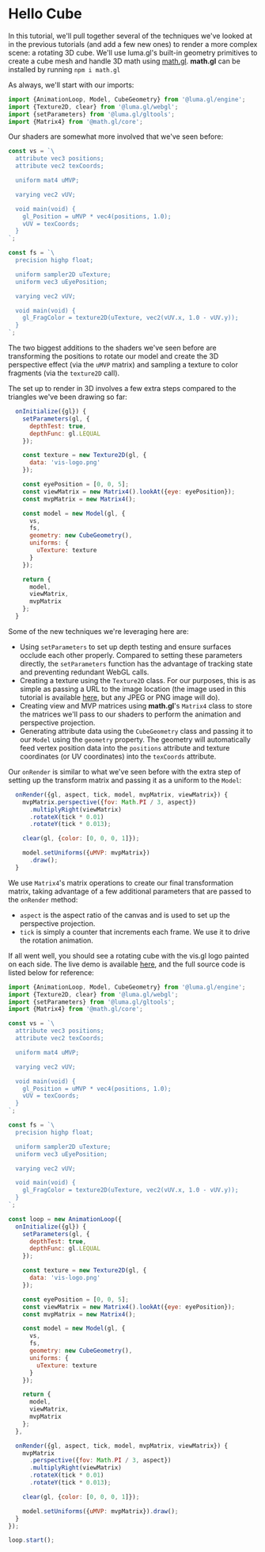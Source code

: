 # Hello Cube

In this tutorial, we'll pull together several of the techniques we've looked at in the previous tutorials (and add a few new ones) to render a more complex scene: a rotating 3D cube. We'll use luma.gl's built-in geometry primitives to create a cube mesh and handle 3D math using [math.gl](https://math.gl/). **math.gl** can be installed by running `npm i math.gl`

As always, we'll start with our imports:

```js
import {AnimationLoop, Model, CubeGeometry} from '@luma.gl/engine';
import {Texture2D, clear} from '@luma.gl/webgl';
import {setParameters} from '@luma.gl/gltools';
import {Matrix4} from '@math.gl/core';
```

Our shaders are somewhat more involved that we've seen before:

```js
const vs = `\
  attribute vec3 positions;
  attribute vec2 texCoords;

  uniform mat4 uMVP;

  varying vec2 vUV;

  void main(void) {
    gl_Position = uMVP * vec4(positions, 1.0);
    vUV = texCoords;
  }
`;

const fs = `\
  precision highp float;

  uniform sampler2D uTexture;
  uniform vec3 uEyePosition;

  varying vec2 vUV;

  void main(void) {
    gl_FragColor = texture2D(uTexture, vec2(vUV.x, 1.0 - vUV.y));
  }
`;
```

The two biggest additions to the shaders we've seen before are transforming the positions to rotate our model and create the 3D perspective effect (via the `uMVP` matrix) and sampling a texture to color fragments (via the `texture2D` call).

The set up to render in 3D involves a few extra steps compared to the triangles we've been drawing so far:

```js
  onInitialize({gl}) {
    setParameters(gl, {
      depthTest: true,
      depthFunc: gl.LEQUAL
    });

    const texture = new Texture2D(gl, {
      data: 'vis-logo.png'
    });

    const eyePosition = [0, 0, 5];
    const viewMatrix = new Matrix4().lookAt({eye: eyePosition});
    const mvpMatrix = new Matrix4();

    const model = new Model(gl, {
      vs,
      fs,
      geometry: new CubeGeometry(),
      uniforms: {
        uTexture: texture
      }
    });

    return {
      model,
      viewMatrix,
      mvpMatrix
    };
  }
```

Some of the new techniques we're leveraging here are:

- Using `setParameters` to set up depth testing and ensure surfaces occlude each other properly. Compared to setting these parameters directly, the `setParameters` function has the advantage of tracking state and preventing redundant WebGL calls.
- Creating a texture using the `Texture2D` class. For our purposes, this is as simple as passing a URL to the image location (the image used in this tutorial is available [here](https://github.com/visgl/luma.gl/tree/master/examples/api/cubemap/vis-logo.png), but any JPEG or PNG image will do).
- Creating view and MVP matrices using **math.gl**'s `Matrix4` class to store the matrices we'll pass to our shaders to perform the animation and perspective projection.
- Generating attribute data using the `CubeGeometry` class and passing it to our `Model` using the `geometry` property. The geometry will automatically feed vertex position data into the `positions` attribute and texture coordinates (or UV coordinates) into the `texCoords` attribute.

Our `onRender` is similar to what we've seen before with the extra step of setting up the transform matrix and passing it as a uniform to the `Model`:

```js
  onRender({gl, aspect, tick, model, mvpMatrix, viewMatrix}) {
    mvpMatrix.perspective({fov: Math.PI / 3, aspect})
      .multiplyRight(viewMatrix)
      .rotateX(tick * 0.01)
      .rotateY(tick * 0.013);

    clear(gl, {color: [0, 0, 0, 1]});

    model.setUniforms({uMVP: mvpMatrix})
      .draw();
  }
```

We use `Matrix4`'s matrix operations to create our final transformation matrix, taking advantage of a few additional parameters that are passed to the `onRender` method:

- `aspect` is the aspect ratio of the canvas and is used to set up the perspective projection.
- `tick` is simply a counter that increments each frame. We use it to drive the rotation animation.

If all went well, you should see a rotating cube with the vis.gl logo painted on each side. The live demo is available [here](/examples/getting-started/hello-cube), and the full source code is listed below for reference:

```js
import {AnimationLoop, Model, CubeGeometry} from '@luma.gl/engine';
import {Texture2D, clear} from '@luma.gl/webgl';
import {setParameters} from '@luma.gl/gltools';
import {Matrix4} from '@math.gl/core';

const vs = `\
  attribute vec3 positions;
  attribute vec2 texCoords;

  uniform mat4 uMVP;

  varying vec2 vUV;

  void main(void) {
    gl_Position = uMVP * vec4(positions, 1.0);
    vUV = texCoords;
  }
`;

const fs = `\
  precision highp float;

  uniform sampler2D uTexture;
  uniform vec3 uEyePosition;

  varying vec2 vUV;

  void main(void) {
    gl_FragColor = texture2D(uTexture, vec2(vUV.x, 1.0 - vUV.y));
  }
`;

const loop = new AnimationLoop({
  onInitialize({gl}) {
    setParameters(gl, {
      depthTest: true,
      depthFunc: gl.LEQUAL
    });

    const texture = new Texture2D(gl, {
      data: 'vis-logo.png'
    });

    const eyePosition = [0, 0, 5];
    const viewMatrix = new Matrix4().lookAt({eye: eyePosition});
    const mvpMatrix = new Matrix4();

    const model = new Model(gl, {
      vs,
      fs,
      geometry: new CubeGeometry(),
      uniforms: {
        uTexture: texture
      }
    });

    return {
      model,
      viewMatrix,
      mvpMatrix
    };
  },

  onRender({gl, aspect, tick, model, mvpMatrix, viewMatrix}) {
    mvpMatrix
      .perspective({fov: Math.PI / 3, aspect})
      .multiplyRight(viewMatrix)
      .rotateX(tick * 0.01)
      .rotateY(tick * 0.013);

    clear(gl, {color: [0, 0, 0, 1]});

    model.setUniforms({uMVP: mvpMatrix}).draw();
  }
});

loop.start();
```
